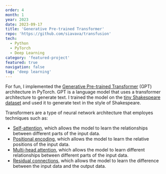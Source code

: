 ```yaml
---
order: 4
month: 1
year: 2023
date: 2023-09-17
title: 'Generative Pre-trained Transformer'
repo: 'https://github.com/siavava/transfusion'
tech:
  - Python
  - PyTorch
  - Deep Learning
category: 'featured-project'
featured: true
navigation: false
tag: 'deep learning'
---
```


For fun, I implemented the [Generative Pre-trained Transformer][gpt] (GPT) architecture
in PyTorch. GPT is a language model that uses a transformer architecture
to generate text. I trained the model on the [tiny Shakespeare dataset][tinyshakes]
and used it to generate text in the style of Shakespeare.

Transformers are a type of neural network architecture that employes techniques such as:

- [Self-attention][self-attention], which allows the model to learn the relationships
  between different parts of the input data.
- [Positional encoding][positional-encoding], which allows the model to learn the
  relative positions of the input data.
- [Multi-head attention][multi-head-attention], which allows the model to learn
  different relationships between different parts of the input data.
- [Residual connections][residual-connections], which allows the model to learn
  the difference between the input data and the output data.

[gpt]:                  https://openai.com/research/gpt-4
[tinyshakes]:           https://www.tensorflow.org/datasets/catalog/tiny_shakespeare

[self-attention]:       https://towardsdatascience.com/illustrated-self-attention-2d627e33b20a
[positional-encoding]:  https://kazemnejad.com/blog/transformer_architecture_positional_encoding/
[multi-head-attention]: https://towardsdatascience.com/illustrated-self-attention-2d627e33b20a
[residual-connections]: https://towardsdatascience.com/illustrated-self-attention-2d627e33b20a
